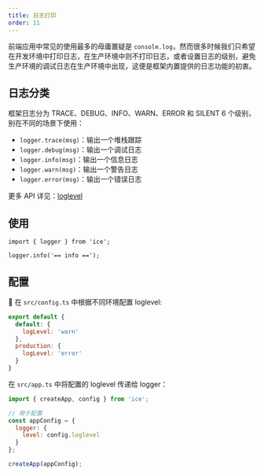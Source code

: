 ```yaml
---
title: 日志打印
order: 11
---
```


前端应用中常见的使用最多的毋庸置疑是 `console.log`，然而很多时候我们只希望在开发环境中打印日志，在生产环境中则不打印日志，或者设置日志的级别，避免生产环境的调试日志在生产环境中出现，这便是框架内置提供的日志功能的初衷。

## 日志分类

框架日志分为 TRACE、DEBUG、INFO、WARN、ERROR 和 SILENT 6 个级别，别在不同的场景下使用：

* `logger.trace(msg)`：输出一个堆栈跟踪
* `logger.debug(msg)`：输出一个调试日志
* `logger.info(msg)`：输出一个信息日志
* `logger.warn(msg)`：输出一个警告日志
* `logger.error(msg)`：输出一个错误日志

更多 API 详见：[loglevel](https://github.com/pimterry/loglevel)

## 使用

```tsx
import { logger } from 'ice';

logger.info('== info ==');
```

## 配置

在 `src/config.ts` 中根据不同环境配置 loglevel:

```js
export default {
  default: {
    logLevel: 'warn'
  },
  production: {
    logLevel: 'error'
  }
}
```

在 `src/app.ts` 中将配置的 loglevel 传递给 logger：

```js
import { createApp, config } from 'ice';

// 用于配置
const appConfig = {
  logger: {
    level: config.loglevel
  }
};

createApp(appConfig);
```
